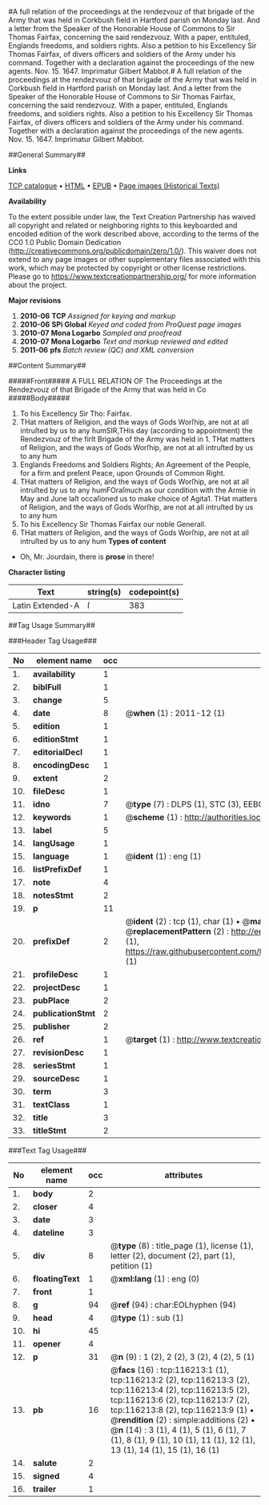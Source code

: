 #A full relation of the proceedings at the rendezvouz of that brigade of the Army that was held in Corkbush field in Hartford parish on Monday last. And a letter from the Speaker of the Honorable House of Commons to Sir Thomas Fairfax, concerning the said rendezvouz. With a paper, entituled, Englands freedoms, and soldiers rights. Also a petition to his Excellency Sir Thomas Fairfax, of divers officers and soldiers of the Army under his command. Together with a declaration against the proceedings of the new agents. Nov. 15. 1647. Imprimatur Gilbert Mabbot.#
A full relation of the proceedings at the rendezvouz of that brigade of the Army that was held in Corkbush field in Hartford parish on Monday last. And a letter from the Speaker of the Honorable House of Commons to Sir Thomas Fairfax, concerning the said rendezvouz. With a paper, entituled, Englands freedoms, and soldiers rights. Also a petition to his Excellency Sir Thomas Fairfax, of divers officers and soldiers of the Army under his command. Together with a declaration against the proceedings of the new agents. Nov. 15. 1647. Imprimatur Gilbert Mabbot.

##General Summary##

**Links**

[TCP catalogue](http://www.ota.ox.ac.uk/tcp/)  • 
[HTML](http://tei.it.ox.ac.uk/tcp/Texts-HTML/free/A84/A84994.html)  • 
[EPUB](http://tei.it.ox.ac.uk/tcp/Texts-EPUB/free/A84/A84994.epub) • 
[Page images (Historical Texts)](https://historicaltexts.jisc.ac.uk/eebo-99863995e)

**Availability**

To the extent possible under law, the Text Creation Partnership has waived all copyright and related or neighboring rights to this keyboarded and encoded edition of the work described above, according to the terms of the CC0 1.0 Public Domain Dedication (http://creativecommons.org/publicdomain/zero/1.0/). This waiver does not extend to any page images or other supplementary files associated with this work, which may be protected by copyright or other license restrictions. Please go to https://www.textcreationpartnership.org/ for more information about the project.

**Major revisions**

1. __2010-06__ __TCP__ *Assigned for keying and markup*
1. __2010-06__ __SPi Global__ *Keyed and coded from ProQuest page images*
1. __2010-07__ __Mona Logarbo__ *Sampled and proofread*
1. __2010-07__ __Mona Logarbo__ *Text and markup reviewed and edited*
1. __2011-06__ __pfs__ *Batch review (QC) and XML conversion*

##Content Summary##

#####Front#####
A FULL RELATION OF The Proceedings at the Rendezvouz of that Brigade of the Army that was held in Co
#####Body#####

1. To his Excellency Sir Tho: Fairfax.
1. THat matters of Religion, and the ways of Gods Worſhip, are not at all intruſted by us to any humSIR,THis day (according to appointment) the Rendezvouz of the firſt Brigade of the Army was held in 1. THat matters of Religion, and the ways of Gods Worſhip, are not at all intruſted by us to any hum
1. Englands Freedoms and Soldiers Rights; An Agreement of the People, for a firm and preſent Peace, upon Grounds of Common Right.
1. THat matters of Religion, and the ways of Gods Worſhip, are not at all intruſted by us to any humFOraſmuch as our condition with the Armie in May and June laſt occaſioned us to make choice of Agita1. THat matters of Religion, and the ways of Gods Worſhip, are not at all intruſted by us to any hum
1. To his Excellency Sir Thomas Fairfax our noble Generall.
1. THat matters of Religion, and the ways of Gods Worſhip, are not at all intruſted by us to any hum
**Types of content**

  * Oh, Mr. Jourdain, there is **prose** in there!

**Character listing**


|Text|string(s)|codepoint(s)|
|---|---|---|
|Latin Extended-A|ſ|383|

##Tag Usage Summary##

###Header Tag Usage###

|No|element name|occ|attributes|
|---|---|---|---|
|1.|__availability__|1||
|2.|__biblFull__|1||
|3.|__change__|5||
|4.|__date__|8| @__when__ (1) : 2011-12 (1)|
|5.|__edition__|1||
|6.|__editionStmt__|1||
|7.|__editorialDecl__|1||
|8.|__encodingDesc__|1||
|9.|__extent__|2||
|10.|__fileDesc__|1||
|11.|__idno__|7| @__type__ (7) : DLPS (1), STC (3), EEBO-CITATION (1), PROQUEST (1), VID (1)|
|12.|__keywords__|1| @__scheme__ (1) : http://authorities.loc.gov/ (1)|
|13.|__label__|5||
|14.|__langUsage__|1||
|15.|__language__|1| @__ident__ (1) : eng (1)|
|16.|__listPrefixDef__|1||
|17.|__note__|4||
|18.|__notesStmt__|2||
|19.|__p__|11||
|20.|__prefixDef__|2| @__ident__ (2) : tcp (1), char (1)  •  @__matchPattern__ (2) : ([0-9\-]+):([0-9IVX]+) (1), (.+) (1)  •  @__replacementPattern__ (2) : http://eebo.chadwyck.com/downloadtiff?vid=$1&page=$2 (1), https://raw.githubusercontent.com/textcreationpartnership/Texts/master/tcpchars.xml#$1 (1)|
|21.|__profileDesc__|1||
|22.|__projectDesc__|1||
|23.|__pubPlace__|2||
|24.|__publicationStmt__|2||
|25.|__publisher__|2||
|26.|__ref__|1| @__target__ (1) : http://www.textcreationpartnership.org/docs/. (1)|
|27.|__revisionDesc__|1||
|28.|__seriesStmt__|1||
|29.|__sourceDesc__|1||
|30.|__term__|3||
|31.|__textClass__|1||
|32.|__title__|3||
|33.|__titleStmt__|2||


###Text Tag Usage###

|No|element name|occ|attributes|
|---|---|---|---|
|1.|__body__|2||
|2.|__closer__|4||
|3.|__date__|3||
|4.|__dateline__|3||
|5.|__div__|8| @__type__ (8) : title_page (1), license (1), letter (2), document (2), part (1), petition (1)|
|6.|__floatingText__|1| @__xml:lang__ (1) : eng (0)|
|7.|__front__|1||
|8.|__g__|94| @__ref__ (94) : char:EOLhyphen (94)|
|9.|__head__|4| @__type__ (1) : sub (1)|
|10.|__hi__|45||
|11.|__opener__|4||
|12.|__p__|31| @__n__ (9) : 1 (2), 2 (2), 3 (2), 4 (2), 5 (1)|
|13.|__pb__|16| @__facs__ (16) : tcp:116213:1 (1), tcp:116213:2 (2), tcp:116213:3 (2), tcp:116213:4 (2), tcp:116213:5 (2), tcp:116213:6 (2), tcp:116213:7 (2), tcp:116213:8 (2), tcp:116213:9 (1)  •  @__rendition__ (2) : simple:additions (2)  •  @__n__ (14) : 3 (1), 4 (1), 5 (1), 6 (1), 7 (1), 8 (1), 9 (1), 10 (1), 11 (1), 12 (1), 13 (1), 14 (1), 15 (1), 16 (1)|
|14.|__salute__|2||
|15.|__signed__|4||
|16.|__trailer__|1||
